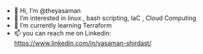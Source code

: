 - 👋 Hi, I’m @theyasaman
- 👀 I’m interested in linux , bash scripting, IaC , Cloud Computing
- 🌱 I’m currently learning Terraform
- 📫 you can reach me on Linkedin: https://www.linkedin.com/in/yasaman-shirdast/ 

<!---
theyasaman/theyasaman is a ✨ special ✨ repository because its `README.md` (this file) appears on your GitHub profile.
You can click the Preview link to take a look at your changes.
--->
